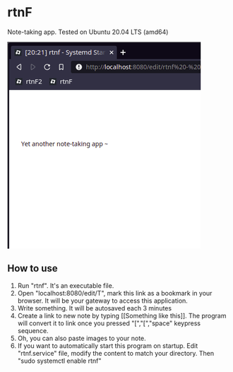 # rtnF
Note-taking app. Tested on Ubuntu 20.04 LTS (amd64)

![Screenshot](https://raw.githubusercontent.com/altilunium/rtnF/main/rtnf-screenshot.png)

## How to use
1. Run "rtnf". It's an executable file.
2. Open "localhost:8080/edit/T", mark this link as a bookmark in your browser. It will be your gateway to access this application.
3. Write something. It will be autosaved each 3 minutes
4. Create a link to new note by typing \[[Something like this\]]. The program will convert it to link once you pressed "\[","\[","space" keypress sequence.
5. Oh, you can also paste images to your note. 
6. If you want to automatically start this program on startup. Edit "rtnf.service" file, modify the content to match your directory. Then "sudo systemctl enable rtnf" 
